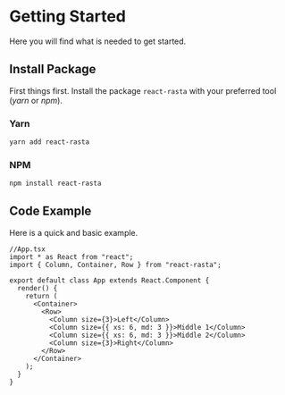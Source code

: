 # Getting Started

Here you will find what is needed to get started.

## Install Package

First things first. Install the package `react-rasta` with your preferred tool (_yarn_ or _npm_).

### Yarn

```powershell
yarn add react-rasta
```

### NPM

```powershell
npm install react-rasta
```

## Code Example

Here is a quick and basic example.

```tsx
//App.tsx
import * as React from "react";
import { Column, Container, Row } from "react-rasta";

export default class App extends React.Component {
  render() {
    return (
      <Container>
        <Row>
          <Column size={3}>Left</Column>
          <Column size={{ xs: 6, md: 3 }}>Middle 1</Column>
          <Column size={{ xs: 6, md: 3 }}>Middle 2</Column>
          <Column size={3}>Right</Column>
        </Row>
      </Container>
    );
  }
}
```
